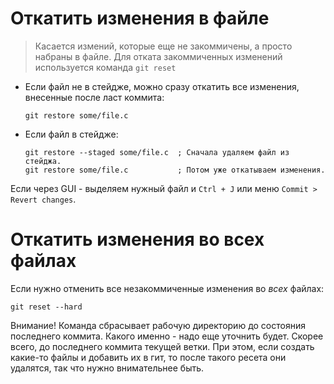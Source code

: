 # Откатить изменения в файле

> Касается измений, которые еще не закоммичены, а просто набраны в файле. Для отката закоммиченных изменений используется команда `git reset`

* Если файл не в стейдже, можно сразу откатить все изменения, внесенные после ласт коммита:

  ```
  git restore some/file.c
  ```

* Если файл в стейдже:

  ```
  git restore --staged some/file.c  ; Сначала удаляем файл из стейджа.
  git restore some/file.c           ; Потом уже откатываем изменения.
  ```

Если через GUI - выделяем нужный файл и `Ctrl + J` или меню `Commit > Revert changes`.

# Откатить изменения во всех файлах

Если нужно отменить все незакоммиченные изменения во *всех* файлах:

```
git reset --hard
```

Внимание! Команда сбрасывает рабочую директорию до состояния последнего коммита. Какого именно - надо еще уточнить будет. Скорее всего, до последнего коммита текущей ветки. При этом, если создать какие-то файлы и добавить их в гит, то после такого ресета они удалятся, так что нужно внимательнее быть.